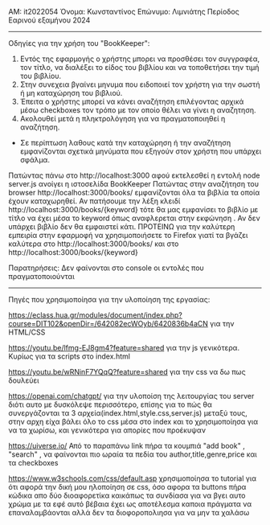 ΑΜ: it2022054
Όνομα: Κωνσταντίνος
Επώνυμο: Λιμνιάτης
Περίοδος Εαρινού εξαμήνου 2024

______________________________________________________________________________________________________________________________________
Οδηγίες για την χρήση του "BookKeeper":
1) Εντός της εφαρμογής ο χρήστης μπορει να προσθέσει τον συγγραφέα, τον τίτλο, να διαλέξει το είδος του βιβλίου και να τοποθετήσει την τιμή του βιβλίου.
2) Στην συνεχεια βγαίνει μηνυμα που ειδοποιεί τον χρήστη για την σωστή ή μη καταχώρηση του βιβλιού.
3) Έπειτα ο χρήστης μπορεί να κάνει αναζήτηση επιλέγοντας αρχικά μέσω checkboxes τον τρόπο με τον οποίο θέλει να γίνει η αναζητηση. 
4) Ακολουθεί μετά η πληκτρολόγηση για να πραγματοποιηθεί η αναζήτηση.
- Σε περίπτωση λαθους κατά την καταχώρηση ή την αναζήτηση εμφανίζονται σχετικά μηνύματα που εξηγούν στον χρήστη που υπάρχει σφάλμα.

Πατώντας πάνω στο http://localhost:3000 αφού εκτελεσθεί η εντολή node server.js ανοίγει η ιστοσελίδα BookKeeper
Πατώντας στην αναζήτηση του browser http://localhost:3000/books/ εμφανίζονται όλα τα βιβλία τα οποία έχουν καταχωρηθεί. Αν πατήσουμε την λέξη κλειδί http://localhost:3000/books/{keyword} τότε θα μας εμφανίσει το βιβλίο με τίτλο να έχει μέσα το keyword όπως αναφλερεται στην εκφώνηση . Αν δεν υπάρχει βιβλίο δεν θα εμφαιστεί κάτι.
ΠΡΟΤΕΙΝΩ για την καλύτερη εμπειρία στην εφαρμοφή να χρησιμοποιήσετε το Firefox γιατί τα βγάζει καλύτερα στο http://localhost:3000/books/ και στο http://localhost:3000/books/{keyword}

Παρατηρήσεις: Δεν φαίνονται στο console οι εντολές που πραγματοποιούνται
______________________________________________________________________________________________________________________________________
Πηγές που χρησιμοποίησα για την υλοποίηση της εργασίας:

https://eclass.hua.gr/modules/document/index.php?course=DIT102&openDir=/642082ecWOyb/6420836b4aCN για την HTML/CSS

https://youtu.be/lfmg-EJ8gm4?feature=shared για την js γενικότερα. Κυρίως για τα scripts στο index.html

https://youtu.be/wRNinF7YQqQ?feature=shared για την css να δω πως δουλεύει

https://openai.com/chatgpt/ για την υλοποίση της λειτουργίας του server διότι αυτο με δυσκόλεψε περισσότερο, 
επίσης για το πώς θα συνεργάζονται τα 3 αρχεία(index.html,style.css,server.js) μεταξύ τους,
στην αρχη είχα βάλει όλο το css μέσα στο index και το χρησιμοποίησα για να τα χωρίσω,
και γενικότερα για απορίες που προέκυψαν

https://uiverse.io/
Από το παραπάνω link πήρα τα κουμπιά "add book" , "search" , να φαίνονται πιο ωραία τα πεδία του author,title,genre,price 
και τα checkboxes

https://www.w3schools.com/css/default.asp χρησιμοποίησα το tutorial για ότι αφορά την δική μου ηλοποίηση σε css,
όσο αφορα τα buttons πήρα κώδικα απο δύο διοαφορετίκα καικάπως τα συνδίασα για να βγει αυτο χρώμα με τα εφέ
αυτό βέβαια έχει ως αποτέλεσμα καποια πράγματα να επαναλαμβάονται αλλά δεν τα διοφοροπολιησα για να μην τα χαλάσω
